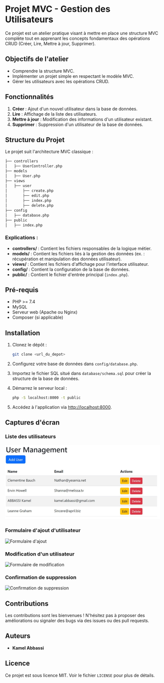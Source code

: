 # Projet MVC - Gestion des Utilisateurs

Ce projet est un atelier pratique visant à mettre en place une structure MVC complète tout en apprenant les concepts fondamentaux des opérations CRUD (Créer, Lire, Mettre à jour, Supprimer). 

## Objectifs de l'atelier

- Comprendre la structure MVC.
- Implémenter un projet simple en respectant le modèle MVC.
- Gérer les utilisateurs avec les opérations CRUD.

## Fonctionnalités

1. **Créer** : Ajout d'un nouvel utilisateur dans la base de données.
2. **Lire** : Affichage de la liste des utilisateurs.
3. **Mettre à jour** : Modification des informations d'un utilisateur existant.
4. **Supprimer** : Suppression d'un utilisateur de la base de données.

## Structure du Projet

Le projet suit l'architecture MVC classique :

```
├── controllers
│   ├── UserController.php
├── models
│   ├── User.php
├── views
│   ├── user
│       ├── create.php
│       ├── edit.php
│       ├── index.php
│       ├── delete.php
├── config
│   ├── database.php
├── public
│   ├── index.php
```

### Explications :
- **controllers/** : Contient les fichiers responsables de la logique métier.
- **models/** : Contient les fichiers liés à la gestion des données (ex. : récupération et manipulation des données utilisateur).
- **views/** : Contient les fichiers d'affichage pour l'interface utilisateur.
- **config/** : Contient la configuration de la base de données.
- **public/** : Contient le fichier d'entrée principal (`index.php`).

## Pré-requis

- PHP >= 7.4
- MySQL
- Serveur web (Apache ou Nginx)
- Composer (si applicable)

## Installation

1. Clonez le dépôt :

   ```bash
   git clone <url_du_depot>
   ```

2. Configurez votre base de données dans `config/database.php`.

3. Importez le fichier SQL situé dans `database/schema.sql` pour créer la structure de la base de données.

4. Démarrez le serveur local :

   ```bash
   php -S localhost:8000 -t public
   ```

5. Accédez à l'application via [http://localhost:8000](http://localhost:8000).

## Captures d'écran

### Liste des utilisateurs

![Liste des utilisateurs](screenshots/user_list.jpg)

### Formulaire d'ajout d'utilisateur

![Formulaire d'ajout](screenshots/user_create.png)

### Modification d'un utilisateur

![Formulaire de modification](screenshots/user_edit.png)

### Confirmation de suppression

![Confirmation de suppression](screenshots/user_delete.png)

## Contributions

Les contributions sont les bienvenues ! N'hésitez pas à proposer des améliorations ou signaler des bugs via des issues ou des pull requests.

## Auteurs

- **Kamel Abbassi**

## Licence

Ce projet est sous licence MIT. Voir le fichier `LICENSE` pour plus de détails.
